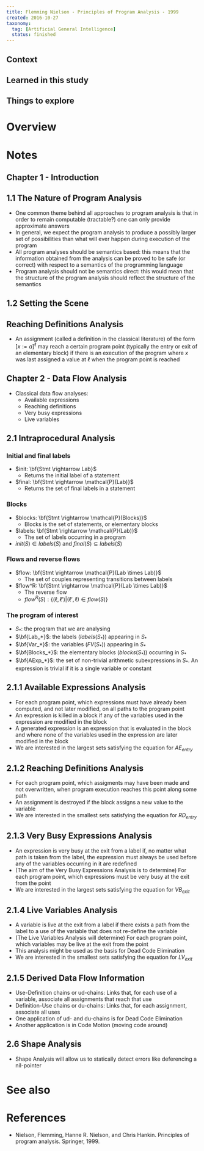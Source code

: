 ```yaml
---
title: Flemming Nielson - Principles of Program Analysis - 1999
created: 2016-10-27
taxonomy:
  tag: [Artificial General Intelligence]
  status: finished
---
```


## Context

## Learned in this study

## Things to explore

# Overview

# Notes
## Chapter 1 - Introduction
## 1.1 The Nature of Program Analysis
* One common theme behind all approaches to program analysis is that in order to remain computable (tractable?) one can only provide approximate answers
* In general, we expect the program analysis to produce a possibly larger set of possibilities than what will ever happen during execution of the program
* All program analyses should be semantics based: this means that the information obtained from the analysis can be proved to be safe (or correct) with respect to a semantics of the programming language
* Program analysis should not be semantics direct: this would mean that the structure of the program analysis should reflect the structure of the semantics

## 1.2 Setting the Scene
## Reaching Definitions Analysis
* An assignment (called a definition in the classical literature) of the form $[x := a]^\ell$ may reach a certain program point (typically the entry or exit of an elementary block) if there is an execution of the program where $x$ was last assigned a value at $\ell$ when the program point is reached

## Chapter 2 - Data Flow Analysis
* Classical data flow analyses:
	* Available expressions
	* Reaching definitions
	* Very busy expressions
	* Live variables

## 2.1 Intraprocedural Analysis
### Initial and final labels
* $init: \bf{Stmt \rightarrow Lab}$
	* Returns the initial label of a statement
* $final: \bf{Stmt \rightarrow \mathcal{P}(Lab)}$
	* Returns the set of final labels in a statement

### Blocks
* $blocks: \bf{Stmt \rightarrow  \mathcal{P}(Blocks)}$
	* Blocks is the set of statements, or elementary blocks
* $labels: \bf{Stmt \rightarrow  \mathcal{P}(Lab)}$
	* The set of labels occurring in a program
* $init(S) \in labels(S)$ and $final(S) \subseteq labels(S)$

### Flows and reverse flows
* $flow: \bf{Stmt \rightarrow \mathcal{P}(Lab \times Lab)}$
	* The set of couples representing transitions between labels
* $flow^R: \bf{Stmt \rightarrow \mathcal{P}(Lab \times Lab)}$
	* The reverse flow
	* $flow^R(S): \{(\ell,\ell') | (\ell',\ell) \in flow(S)\}$

### The program of interest
* $S_*$: the program that we are analysing
* $\bf{Lab_*}$: the labels ($labels(S_*)$) appearing in $S_*$
* $\bf{Var_*}$: the variables ($FV(S_*)$) appearing in $S_*$
* $\bf{Blocks_*}$: the elementary blocks ($blocks(S_*)$) occurring in $S_*$
* $\bf{AExp_*}$: the set of non-trivial arithmetic subexpressions in $S_*$. An expression is trivial if it is a single variable or constant

## 2.1.1 Available Expressions Analysis
* For each program point, which expressions must have already been computed, and not later modified, on all paths to the program point
* An expression is killed in a block if any of the variables used in the expression are modified in the block
* A generated expression is an expression that is evaluated in the block and where none of the variables used in the expression are later modified in the block
* We are interested in the largest sets satisfying the equation for $AE_{entry}$

## 2.1.2 Reaching Definitions Analysis
* For each program point, which assigments may have been made and not overwritten, when program execution reaches this point along some path
* An assignment is destroyed if the block assigns a new value to the variable
* We are interested in the smallest sets satisfying the equation for $RD_{entry}$

## 2.1.3 Very Busy Expressions Analysis
* An expression is very busy at the exit from a label if, no matter what path is taken from the label, the expression must always be used before any of the variables occurring in it are redefined
* (The aim of the Very Busy Expressions Analysis is to determine) For each program point, which expressions must be very busy at the exit from the point
* We are interested in the largest sets satisfying the equation for $VB_{exit}$

## 2.1.4 Live Variables Analysis
* A variable is live at the exit from a label if there exists a path from the label to a use of the variable that does not re-define the variable
* (The Live Variables Analysis will determine) For each program point, which variables may be live at the exit from the point
* This analysis might be used as the basis for Dead Code Elimination
* We are interested in the smallest sets satisfying the equation for $LV_{exit}$

## 2.1.5 Derived Data Flow Information
* Use-Definition chains or ud-chains: Links that, for each use of a variable, associate all assignments that reach that use
* Definition-Use chains or du-chains: Links that, for each assignment, associate all uses
* One application of ud- and du-chains is for Dead Code Elimination
* Another application is in Code Motion (moving code around)

## 2.6 Shape Analysis
* Shape Analysis will allow us to statically detect errors like deferencing a nil-pointer

# See also

# References
* Nielson, Flemming, Hanne R. Nielson, and Chris Hankin. Principles of program analysis. Springer, 1999.